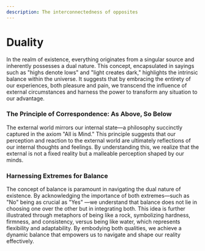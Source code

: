 ```yaml
---
description: The interconnectedness of opposites
---
```


# Duality

In the realm of existence, everything originates from a singular source and inherently possesses a dual nature. This concept, encapsulated in sayings such as "highs denote lows" and "light creates dark," highlights the intrinsic balance within the universe. It suggests that by embracing the entirety of our experiences, both pleasure and pain, we transcend the influence of external circumstances and harness the power to transform any situation to our advantage.

### The Principle of Correspondence: As Above, So Below

The external world mirrors our internal state—a philosophy succinctly captured in the axiom "All is Mind." This principle suggests that our perception and reaction to the external world are ultimately reflections of our internal thoughts and feelings. By understanding this, we realize that the external is not a fixed reality but a malleable perception shaped by our minds.

### Harnessing Extremes for Balance

The concept of balance is paramount in navigating the dual nature of existence. By acknowledging the importance of both extremes—such as "No" being as crucial as "Yes" —we understand that balance does not lie in choosing one over the other but in integrating both. This idea is further illustrated through metaphors of being like a rock, symbolizing hardness, firmness, and consistency, versus being like water, which represents flexibility and adaptability. By embodying both qualities, we achieve a dynamic balance that empowers us to navigate and shape our reality effectively.

